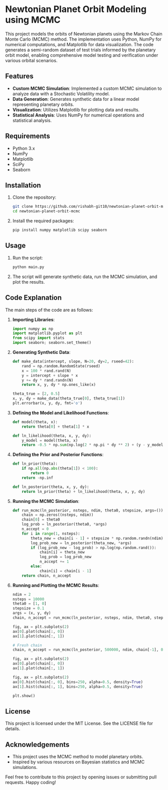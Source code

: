 # Newtonian Planet Orbit Modeling using MCMC

This project models the orbits of Newtonian planets using the Markov Chain Monte Carlo (MCMC) method. The implementation uses Python, NumPy for numerical computations, and Matplotlib for data visualization. The code generates a semi-random dataset of test trials informed by the planetary orbit model, enabling comprehensive model testing and verification under various orbital scenarios.

## Features
- **Custom MCMC Simulation**: Implemented a custom MCMC simulation to analyze data with a Stochastic Volatility model.
- **Data Generation**: Generates synthetic data for a linear model representing planetary orbits.
- **Visualization**: Utilizes Matplotlib for plotting data and results.
- **Statistical Analysis**: Uses NumPy for numerical operations and statistical analysis.

## Requirements
- Python 3.x
- NumPy
- Matplotlib
- SciPy
- Seaborn

## Installation
1. Clone the repository:
    ```bash
    git clone https://github.com/rishabh-git10/newtonian-planet-orbit-mcmc.git
    cd newtonian-planet-orbit-mcmc
    ```

2. Install the required packages:
    ```bash
    pip install numpy matplotlib scipy seaborn
    ```

## Usage
1. Run the script:
    ```bash
    python main.py
    ```

2. The script will generate synthetic data, run the MCMC simulation, and plot the results.

## Code Explanation
The main steps of the code are as follows:

1. **Importing Libraries**:
    ```python
    import numpy as np
    import matplotlib.pyplot as plt
    from scipy import stats
    import seaborn; seaborn.set_theme()
    ```

2. **Generating Synthetic Data**:
    ```python
    def make_data(intercept, slope, N=20, dy=2, rseed=42):
        rand = np.random.RandomState(rseed)
        x = 100 * rand.rand(N)
        y = intercept + slope * x
        y += dy * rand.randn(N)
        return x, y, dy * np.ones_like(x)

    theta_true = [2, 0.5]
    x, y, dy = make_data(theta_true[0], theta_true[1])
    plt.errorbar(x, y, dy, fmt='o')
    ```

3. **Defining the Model and Likelihood Functions**:
    ```python
    def model(theta, x):
        return theta[0] + theta[1] * x

    def ln_likelihood(theta, x, y, dy):
        y_model = model(theta, x)
        return -0.5 * np.sum(np.log(2 * np.pi * dy ** 2) + (y - y_model) ** 2 / dy ** 2)
    ```

4. **Defining the Prior and Posterior Functions**:
    ```python
    def ln_prior(theta):
        if np.all(np.abs(theta[1]) < 100):
            return 0
        return -np.inf

    def ln_posterior(theta, x, y, dy):
        return ln_prior(theta) + ln_likelihood(theta, x, y, dy)
    ```

5. **Running the MCMC Simulation**:
    ```python
    def run_mcmc(ln_posterior, nsteps, ndim, theta0, stepsize, args=()):
        chain = np.zeros((nsteps, ndim))
        chain[0] = theta0
        log_prob = ln_posterior(theta0, *args)
        n_accept = 0
        for i in range(1, nsteps):
            theta_new = chain[i - 1] + stepsize * np.random.randn(ndim)
            log_prob_new = ln_posterior(theta_new, *args)
            if (log_prob_new - log_prob) > np.log(np.random.rand()):
                chain[i] = theta_new
                log_prob = log_prob_new
                n_accept += 1
            else:
                chain[i] = chain[i - 1]
        return chain, n_accept
    ```

6. **Running and Plotting the MCMC Results**:
    ```python
    ndim = 2
    nsteps = 10000
    theta0 = [1, 0]
    stepsize = 0.1
    args = (x, y, dy)
    chain, n_accept = run_mcmc(ln_posterior, nsteps, ndim, theta0, stepsize, args)

    fig, ax = plt.subplots(2)
    ax[0].plot(chain[:, 0])
    ax[1].plot(chain[:, 1])

    # Fresh chain
    chain, n_accept = run_mcmc(ln_posterior, 500000, ndim, chain[-1], 0.1, args)

    fig, ax = plt.subplots(2)
    ax[0].plot(chain[:, 0])
    ax[1].plot(chain[:, 1])

    fig, ax = plt.subplots(2)
    ax[0].hist(chain[:, 0], bins=250, alpha=0.5, density=True)
    ax[1].hist(chain[:, 1], bins=250, alpha=0.5, density=True)

    plt.show()
    ```

## License
This project is licensed under the MIT License. See the LICENSE file for details.

## Acknowledgements
- This project uses the MCMC method to model planetary orbits.
- Inspired by various resources on Bayesian statistics and MCMC simulations.

Feel free to contribute to this project by opening issues or submitting pull requests. Happy coding!